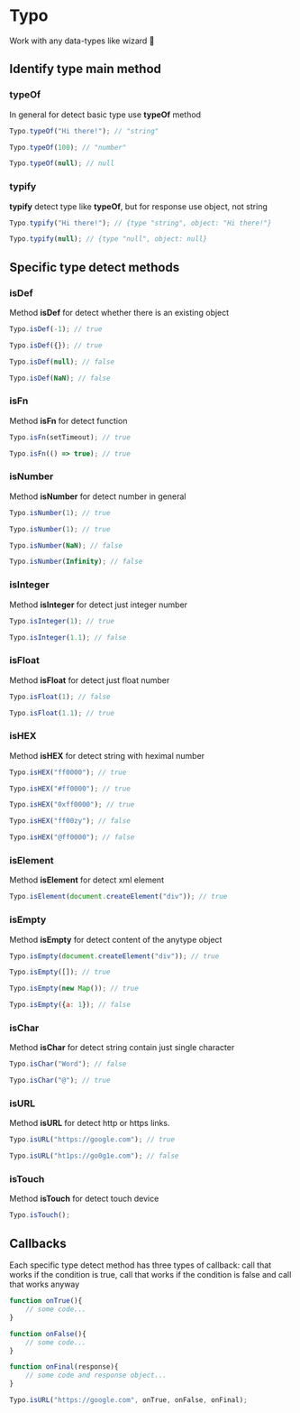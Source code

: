 # Typo
Work with any data-types like wizard 🌟

## Identify type main method 

### typeOf

In general for detect basic type use **typeOf** method

```javascript
Typo.typeOf("Hi there!"); // "string"

Typo.typeOf(100); // "number"

Typo.typeOf(null); // null
```

### typify

**typify** detect type like **typeOf**, but for response use object, not string

```javascript
Typo.typify("Hi there!"); // {type "string", object: "Hi there!"}

Typo.typify(null); // {type "null", object: null}
```

## Specific type detect methods 

### isDef

Method **isDef** for detect whether there is an existing object

```javascript
Typo.isDef(-1); // true

Typo.isDef({}); // true

Typo.isDef(null); // false

Typo.isDef(NaN); // false
```

### isFn

Method **isFn** for detect function

```javascript
Typo.isFn(setTimeout); // true

Typo.isFn(() => true); // true
```

### isNumber

Method **isNumber** for detect number in general

```javascript
Typo.isNumber(1); // true

Typo.isNumber(1); // true

Typo.isNumber(NaN); // false

Typo.isNumber(Infinity); // false
```

### isInteger

Method **isInteger** for detect just integer number

```javascript
Typo.isInteger(1); // true

Typo.isInteger(1.1); // false
```

### isFloat

Method **isFloat** for detect just float number

```javascript
Typo.isFloat(1); // false

Typo.isFloat(1.1); // true
```

### isHEX

Method **isHEX** for detect string with heximal number

```javascript
Typo.isHEX("ff0000"); // true

Typo.isHEX("#ff0000"); // true

Typo.isHEX("0xff0000"); // true

Typo.isHEX("ff00zy"); // false

Typo.isHEX("@ff0000"); // false
```

### isElement

Method **isElement** for detect xml element

```javascript
Typo.isElement(document.createElement("div")); // true
```

### isEmpty

Method **isEmpty** for detect content of the anytype object

```javascript
Typo.isEmpty(document.createElement("div")); // true

Typo.isEmpty([]); // true

Typo.isEmpty(new Map()); // true

Typo.isEmpty({a: 1}); // false
```

### isChar

Method **isChar** for detect string contain just single character

```javascript
Typo.isChar("Word"); // false

Typo.isChar("@"); // true
```

### isURL

Method **isURL** for detect http or https links.

```javascript
Typo.isURL("https://google.com"); // true

Typo.isURL("ht1ps://go0g1e.com"); // false
```

### isTouch

Method **isTouch** for detect touch device

```javascript
Typo.isTouch();
```

## Callbacks

Each specific type detect method has three types of callback: call that works if the condition is true, call that works if the condition is false
and call that works anyway

```javascript
function onTrue(){
    // some code...
}

function onFalse(){
    // some code...
}

function onFinal(response){
    // some code and response object...
}

Typo.isURL("https://google.com", onTrue, onFalse, onFinal);
```